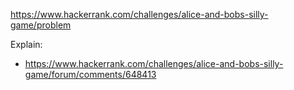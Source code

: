 https://www.hackerrank.com/challenges/alice-and-bobs-silly-game/problem

Explain:
- https://www.hackerrank.com/challenges/alice-and-bobs-silly-game/forum/comments/648413
